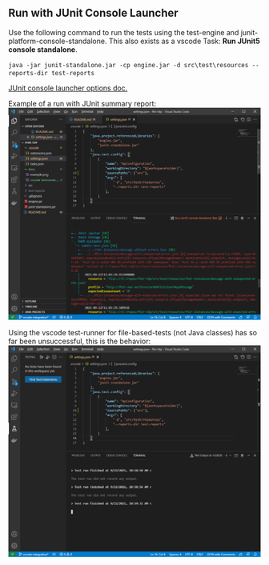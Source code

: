 ## Run with JUnit Console Launcher

Use the following command to run the tests using the test-engine and junit-platform-console-standalone.
This also exists as a vscode Task: **Run JUnit5 console standalone**.

```
java -jar junit-standalone.jar -cp engine.jar -d src\test\resources --reports-dir test-reports
```

[JUnit console launcher options doc.](https://junit.org/junit5/docs/current/user-guide/#running-tests-console-launcher-options)

Example of a run with JUnit summary report:
![](docs/example.png)

Using the vscode test-runner for file-based-tests (not Java classes) has so far been unsuccessful, this is the behavior:
![](docs/vscode-testrunner.png)